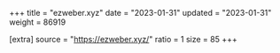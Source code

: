 +++
title = "ezweber.xyz"
date = "2023-01-31"
updated = "2023-01-31"
weight = 86919

[extra]
source = "https://ezweber.xyz/"
ratio = 1
size = 85
+++
